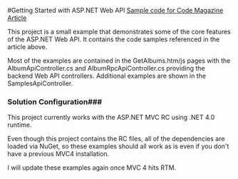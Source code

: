 #Getting Started with ASP.NET Web API
[Sample code for Code Magazine Article](http://code-magazine.com/Article.aspx?quickid=1206081)

This project is a small example that demonstrates some of the core features  of the ASP.NET Web API. It contains the code samples referenced in the article above.

Most of the examples are contained in the GetAlbums.htm/js pages with the AlbumApiController.cs and AlbumRpcApiController.cs providing the backend Web API controllers. Additional examples are shown
in the SamplesApiController.

### Solution Configuration###
This project currently works with the ASP.NET MVC RC using .NET 4.0 runtime. 

Even though this project contains the RC files, all of the dependencies 
are loaded via NuGet, so these examples should all work as is even if you
don't have a previous MVC4 installation.

I will update these examples again once MVC 4 hits RTM.

